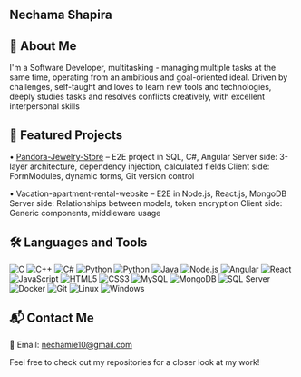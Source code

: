 ## Nechama Shapira
## 🌟 About Me

I'm a Software Developer, multitasking - managing multiple tasks at the same time, operating from an ambitious and goal-oriented ideal. Driven by challenges, self-taught and loves to learn new tools and technologies, deeply studies tasks and resolves conflicts creatively, with excellent interpersonal skills
## 📁 Featured Projects
• 
[Pandora-Jewelry-Store](https://example.com) – E2E project in SQL, C#, Angular
Server side: 3-layer architecture, dependency injection, calculated fields
Client side: FormModules, dynamic forms, Git version control

• Vacation-apartment-rental-website – E2E in Node.js, React.js, MongoDB
Server side: Relationships between models, token encryption
Client side: Generic components, middleware usage


## 🛠️ Languages and Tools
![C](https://camo.githubusercontent.com/d35a1629940de977c889a8710227ca41e3068e9b4318f59994c9fa92fa37fd0c/68747470733a2f2f696d672e69636f6e73382e636f6d2f636f6c6f722f34382f3030303030302f632d70726f6772616d6d696e672e706e67)
![C++](https://camo.githubusercontent.com/8ade2e47872ba45fd667c66f814d288f24ecf11e9538ced13ddb22f26e9d2a40/68747470733a2f2f696d672e69636f6e73382e636f6d2f636f6c6f722f34382f3030303030302f632d706c75732d706c75732d6c6f676f2e706e67)
![C#](https://camo.githubusercontent.com/a1a0379c849367a2e463e0b54e9473829c8b5061f7f4d94473ca0b772095ca26/68747470733a2f2f696d672e69636f6e73382e636f6d2f636f6c6f722f34382f3030303030302f632d73686172702d6c6f676f2e706e67)
![Python](https://camo.githubusercontent.com/44a1ef98d80d8ce89d8804b0f52dad8b92616c700aa0e33583a050a1a17df4d8/68747470733a2f2f696d672e69636f6e73382e636f6d2f636f6c6f722f34382f3030303030302f6e65742d6672616d65776f726b2e706e67)
![Python](https://camo.githubusercontent.com/6bcd225ca53028d7d8730be1e673ef988b6fd3396c117e11e0545e91364bf430/68747470733a2f2f696d672e69636f6e73382e636f6d2f636f6c6f722f34382f3030303030302f707974686f6e2d2d76312e706e67)
![Java](https://camo.githubusercontent.com/71024a0a83f8803c74e0b1bf6428c6d0dcf51a26f56808c503766030115c9700/68747470733a2f2f696d672e69636f6e73382e636f6d2f636f6c6f722f34382f3030303030302f6a6176612d636f666665652d6375702d6c6f676f2e706e67)
![Node.js](https://camo.githubusercontent.com/754d83c6db7b05918c64b485f537f7e07aaa255b0f967a44ff19ec616fbadf51/68747470733a2f2f696d672e69636f6e73382e636f6d2f636f6c6f722f34382f3030303030302f6e6f64656a732e706e67)
![Angular](https://camo.githubusercontent.com/8efd6341f54fd90d66928e8a2d9f5820f9ca4fa40f9d0f40539ea30bb05d350e/68747470733a2f2f696d672e69636f6e73382e636f6d2f636f6c6f722f34382f3030303030302f616e67756c61726a732e706e67)
![React](https://camo.githubusercontent.com/0a231a271e64d7b99093df977d12dfdd86db73d63eac0b1415b2620fe1f2726d/68747470733a2f2f696d672e69636f6e73382e636f6d2f636f6c6f722f34382f3030303030302f72656163742d6e61746976652e706e67)
![JavaScript](https://camo.githubusercontent.com/00dd552ba8020fc50f92364518290fc16235a7f21a5b7ddbc0a6cb2131597356/68747470733a2f2f696d672e69636f6e73382e636f6d2f636f6c6f722f34382f3030303030302f6a6176617363726970742e706e67)
![HTML5](https://camo.githubusercontent.com/b123b7cd1937e4fc11267e562159764bb15946dd1d23a6ef08f3803ab49da1ba/68747470733a2f2f696d672e69636f6e73382e636f6d2f636f6c6f722f34382f3030303030302f68746d6c2d352e706e67)
![CSS3](https://camo.githubusercontent.com/aae5d91491e403b1f9d176ee05ee086627dc901536fb3691c389dfbf97ef9f04/68747470733a2f2f696d672e69636f6e73382e636f6d2f636f6c6f722f34382f3030303030302f637373332e706e67)
![MySQL](https://camo.githubusercontent.com/f905d223aaf7d318a2a34ab7a88bb5fadcc066e15b23be27e45c8cd06d4e8a74/68747470733a2f2f696d672e69636f6e73382e636f6d2f636f6c6f722f34382f3030303030302f6d7973716c2d6c6f676f2e706e67)
![MongoDB](https://camo.githubusercontent.com/b010a2291f794256d711a8e237e9da2f03b54e97896ab6f1b79b3cfac0308399/68747470733a2f2f696d672e69636f6e73382e636f6d2f636f6c6f722f34382f3030303030302f6d6f6e676f64622e706e67)
![SQL Server](https://camo.githubusercontent.com/99b905accbefbf6c586bf2ab08ebf05fd3e04b4ecbb821e1662f9177b5af460b/68747470733a2f2f696d672e69636f6e73382e636f6d2f636f6c6f722f34382f3030303030302f6d6963726f736f66742d73716c2d7365727665722e706e67)
![Docker](https://camo.githubusercontent.com/afb5efd967593eb94c36531c2d865baa2b42073fb07ddeed57940550f078ce8c/68747470733a2f2f696d672e69636f6e73382e636f6d2f636f6c6f722f34382f3030303030302f646f636b65722e706e67)
![Git](https://camo.githubusercontent.com/691f01d9cfcb32c562bd6137ed0c1b1364efec2b68f1e85dac7d7f56e1efa502/68747470733a2f2f696d672e69636f6e73382e636f6d2f636f6c6f722f34382f3030303030302f6769742e706e67)
![Linux](https://camo.githubusercontent.com/c51f55943185a3d12f4d764a686157863ba737fcf0946eec435b0d8f286d7382/68747470733a2f2f696d672e69636f6e73382e636f6d2f636f6c6f722f34382f3030303030302f6c696e75782e706e67)
![Windows](https://camo.githubusercontent.com/230f67dfec9d87172a12c304af10bd7d2cf31c9f361d8f8539776b6ea3fa52a5/68747470733a2f2f696d672e69636f6e73382e636f6d2f636f6c6f722f34382f3030303030302f77696e646f77732d31302e706e67)

## 📬 Contact Me
📧 Email: nechamie10@gmail.com

Feel free to check out my repositories for a closer look at my work!
<!--
**NEitan622/NEitan622** is a ✨ _special_ ✨ repository because its `README.md` (this file) appears on your GitHub profile.

Here are some ideas to get you started:

- 🔭 I’m currently working on ...
- 🌱 I’m currently learning ...
- 👯 I’m looking to collaborate on ...
- 🤔 I’m looking for help with ...
- 💬 Ask me about ...
- 📫 How to reach me: ...
- 😄 Pronouns: ...
- ⚡ Fun fact: ...
-->
